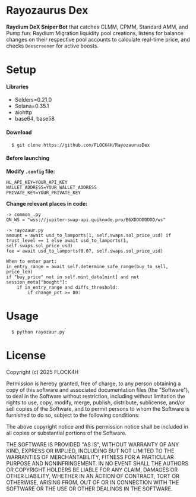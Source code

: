 # Rayozaurus Dex

**Raydium DeX Sniper Bot** that catches CLMM, CPMM, Standard AMM, and Pump.fun: Raydium Migration liquidity pool creations, listens for balance changes on their respective pool accounts to calculate real-time price, and checks `Dexscreener` for active boosts.

# Setup

<h4>Libraries</h4>

- Solders=0.21.0
- Solana=0.35.1
- aiohttp
- base64, base58

<h4>Download</h4>

```
  $ git clone https://github.com/FLOCK4H/RayozaurusDex
```

<h4>Before launching</h4>

**Modify `.config` file:**

```
HL_API_KEY=YOUR_API_KEY
WALLET_ADDRESS=YOUR_WALLET_ADDRESS
PRIVATE_KEY=YOUR_PRIVATE_KEY
```

**Change relevant places in code:**

```
-> common_.py
QN_WS = "wss://jupiter-swap-api.quiknode.pro/B6XDDDDDDDD/ws"

-> rayozaur.py
amount = await usd_to_lamports(1, self.swaps.sol_price_usd) if trust_level == 1 else await usd_to_lamports(1, self.swaps.sol_price_usd)
fee = await usd_to_lamports(0.07, self.swaps.sol_price_usd)

When to enter part:
in_entry_range = await self.determine_safe_range(buy_to_sell, price_len)
if "buy_price" not in self.mint_data[mint] and not session_meta["bought"]:
    if in_entry_range and diffs_threshold:
        if change_pct >= 80:

```

# Usage

```
  $ python rayozaur.py
```

# License

Copyright (c) 2025 FLOCK4H

Permission is hereby granted, free of charge, to any person obtaining a copy
of this software and associated documentation files (the "Software"), to deal
in the Software without restriction, including without limitation the rights
to use, copy, modify, merge, publish, distribute, sublicense, and/or sell
copies of the Software, and to permit persons to whom the Software is
furnished to do so, subject to the following conditions:

The above copyright notice and this permission notice shall be included in all
copies or substantial portions of the Software.

THE SOFTWARE IS PROVIDED "AS IS", WITHOUT WARRANTY OF ANY KIND, EXPRESS OR
IMPLIED, INCLUDING BUT NOT LIMITED TO THE WARRANTIES OF MERCHANTABILITY,
FITNESS FOR A PARTICULAR PURPOSE AND NONINFRINGEMENT. IN NO EVENT SHALL THE
AUTHORS OR COPYRIGHT HOLDERS BE LIABLE FOR ANY CLAIM, DAMAGES OR OTHER
LIABILITY, WHETHER IN AN ACTION OF CONTRACT, TORT OR OTHERWISE, ARISING FROM,
OUT OF OR IN CONNECTION WITH THE SOFTWARE OR THE USE OR OTHER DEALINGS IN THE
SOFTWARE.
